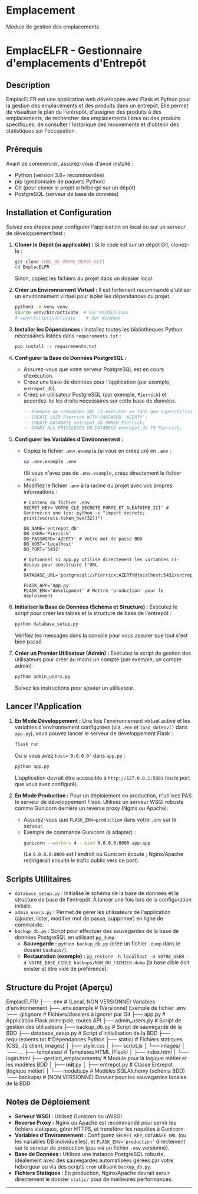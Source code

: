 # Emplacement
Module de gestion des emplacements


# EmplacELFR - Gestionnaire d'emplacements d'Entrepôt

## Description

EmplacELFR est une application web développée avec Flask et Python pour la gestion des emplacements et des produits dans un entrepôt. Elle permet de visualiser le plan de l'entrepôt, d'assigner des produits à des emplacements, de rechercher des emplacements libres ou des produits spécifiques, de consulter l'historique des mouvements et d'obtenir des statistiques sur l'occupation.

## Prérequis

Avant de commencer, assurez-vous d'avoir installé :

* Python (version 3.8+ recommandée)
* pip (gestionnaire de paquets Python)
* Git (pour cloner le projet si hébergé sur un dépôt)
* PostgreSQL (serveur de base de données)

## Installation et Configuration

Suivez ces étapes pour configurer l'application en local ou sur un serveur de développement/test :

1.  **Cloner le Dépôt (si applicable) :**
    Si le code est sur un dépôt Git, clonez-le :
    ```bash
    git clone [URL_DE_VOTRE_DEPOT_GIT]
    cd EmplacELFR 
    ```
    Sinon, copiez les fichiers du projet dans un dossier local.

2.  **Créer un Environnement Virtuel :**
    Il est fortement recommandé d'utiliser un environnement virtuel pour isoler les dépendances du projet.
    ```bash
    python3 -m venv venv 
    source venv/bin/activate  # Sur macOS/Linux
    # venv\Scripts\activate    # Sur Windows
    ```

3.  **Installer les Dépendances :**
    Installez toutes les bibliothèques Python nécessaires listées dans `requirements.txt` :
    ```bash
    pip install -r requirements.txt
    ```

4.  **Configurer la Base de Données PostgreSQL :**
    * Assurez-vous que votre serveur PostgreSQL est en cours d'exécution.
    * Créez une base de données pour l'application (par exemple, `entrepot_db`).
    * Créez un utilisateur PostgreSQL (par exemple, `Pierrick`) et accordez-lui les droits nécessaires sur cette base de données.
        ```sql
        -- Exemple de commandes SQL (à exécuter en tant que superutilisateur PostgreSQL)
        -- CREATE USER Pierrick WITH PASSWORD 'AZERTY';
        -- CREATE DATABASE entrepot_db OWNER Pierrick;
        -- GRANT ALL PRIVILEGES ON DATABASE entrepot_db TO Pierrick;
        ```

5.  **Configurer les Variables d'Environnement :**
    * Copiez le fichier `.env.example` (si vous en créez un) en `.env` :
        ```bash
        cp .env.example .env 
        ```
        (Si vous n'avez pas de `.env.example`, créez directement le fichier `.env`)
    * Modifiez le fichier `.env` à la racine du projet avec vos propres informations :
        ```dotenv
        # Contenu du fichier .env
        SECRET_KEY='VOTRE_CLE_SECRETE_FORTE_ET_ALEATOIRE_ICI' # Générez-en une (ex: python -c "import secrets; print(secrets.token_hex(32))")
        
        DB_NAME='entrepot_db'
        DB_USER='Pierrick'
        DB_PASSWORD='AZERTY' # Votre mot de passe BDD
        DB_HOST='localhost'
        DB_PORT='5432'
        
        # Optionnel si app.py utilise directement les variables ci-dessus pour construire l'URL
        # DATABASE_URL='postgresql://Pierrick:AZERTY@localhost:5432/entrepot_db'
        
        FLASK_APP='app.py'
        FLASK_ENV='development' # Mettre 'production' pour le déploiement
        ```

6.  **Initialiser la Base de Données (Schéma et Structure) :**
    Exécutez le script pour créer les tables et la structure de base de l'entrepôt :
    ```bash
    python database_setup.py
    ```
    Vérifiez les messages dans la console pour vous assurer que tout s'est bien passé.

7.  **Créer un Premier Utilisateur (Admin) :**
    Exécutez le script de gestion des utilisateurs pour créer au moins un compte (par exemple, un compte admin) :
    ```bash
    python admin_users.py
    ```
    Suivez les instructions pour ajouter un utilisateur.

## Lancer l'Application

1.  **En Mode Développement :**
    Une fois l'environnement virtuel activé et les variables d'environnement configurées (via `.env` et `load_dotenv()` dans `app.py`), vous pouvez lancer le serveur de développement Flask :
    ```bash
    flask run 
    ```
    Ou si vous avez `host='0.0.0.0'` dans `app.py` :
    ```bash
    python app.py
    ```
    L'application devrait être accessible à `http://127.0.0.1:5001` (ou le port que vous avez configuré).

2.  **En Mode Production :**
    Pour un déploiement en production, n'utilisez PAS le serveur de développement Flask. Utilisez un serveur WSGI robuste comme Gunicorn derrière un reverse proxy (Nginx ou Apache).
    * Assurez-vous que `FLASK_ENV=production` dans votre `.env` sur le serveur.
    * Exemple de commande Gunicorn (à adapter) :
        ```bash
        gunicorn --workers 4 --bind 0.0.0.0:8000 app:app 
        ```
        (Le `0.0.0.0:8000` est l'endroit où Gunicorn écoute ; Nginx/Apache redirigerait ensuite le trafic public vers ce port).

## Scripts Utilitaires

* `database_setup.py` : Initialise le schéma de la base de données et la structure de base de l'entrepôt. À lancer une fois lors de la configuration initiale.
* `admin_users.py` : Permet de gérer les utilisateurs de l'application (ajouter, lister, modifier mot de passe, supprimer) en ligne de commande.
* `backup_db.py` : Script pour effectuer des sauvegardes de la base de données PostgreSQL en utilisant `pg_dump`.
    * **Sauvegarde :** `python backup_db.py` (crée un fichier `.dump` dans le dossier `backups/`).
    * **Restauration (exemple) :** `pg_restore -h localhost -U VOTRE_USER -d VOTRE_BASE_CIBLE backups/NOM_DU_FICHIER.dump` (la base cible doit exister et être vide de préférence).

## Structure du Projet (Aperçu)

EmplacELFR/
├── .env                 # (Local, NON VERSIONNÉ) Variables d'environnement
├── .env.example         # (Versionné) Exemple de fichier .env
├── .gitignore           # Fichiers/dossiers à ignorer par Git
├── app.py               # Application Flask principale, routes API
├── admin_users.py       # Script de gestion des utilisateurs
├── backup_db.py         # Script de sauvegarde de la BDD
├── database_setup.py    # Script d'initialisation de la BDD
├── requirements.txt     # Dépendances Python
├── static/              # Fichiers statiques (CSS, JS client, images)
│   ├── style.css
│   ├── script.js
│   └── images/
│       └── ...
├── templates/           # Templates HTML (Flask)
│   ├── index.html
│   └── login.html
├── gestion_emplacements/ # Module pour la logique métier et les modèles BDD
│   ├── __init__.py
│   ├── entrepot.py      # Classe Entrepot (logique métier)
│   └── models.py        # Modèles SQLAlchemy (schéma BDD)
└── backups/             # (NON VERSIONNÉ) Dossier pour les sauvegardes locales de la BDD


## Notes de Déploiement

* **Serveur WSGI :** Utilisez Gunicorn ou uWSGI.
* **Reverse Proxy :** Nginx ou Apache est recommandé pour servir les fichiers statiques, gérer HTTPS, et transférer les requêtes à Gunicorn.
* **Variables d'Environnement :** Configurez `SECRET_KEY`, `DATABASE_URL` (ou les variables DB individuelles), et `FLASK_ENV='production'` directement sur le serveur de production (pas via un fichier `.env` versionné).
* **Base de Données :** Utilisez une instance PostgreSQL robuste, idéalement avec des sauvegardes automatisées gérées par votre hébergeur ou via des scripts `cron` utilisant `backup_db.py`.
* **Fichiers Statiques :** En production, Nginx/Apache devrait servir directement le dossier `static/` pour de meilleures performances.

---
